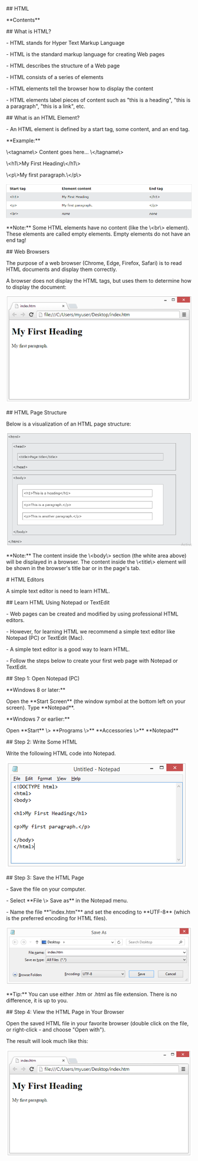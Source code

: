 \#\# HTML

\*\*Contents\*\*

\#\# What is HTML?

\- HTML stands for Hyper Text Markup Language

\- HTML is the standard markup language for creating Web pages

\- HTML describes the structure of a Web page

\- HTML consists of a series of elements

\- HTML elements tell the browser how to display the content

\- HTML elements label pieces of content such as "this is a heading", "this is a paragraph", "this is a link", etc.

\#\# What is an HTML Element?

\- An HTML element is defined by a start tag, some content, and an end tag.

\*\*Example:\*\*

\\\<tagname\\\> Content goes here... \\\</tagname\\\>

\\\<h1\\\>My First Heading\\\</h1\\\>

\\\<p\\\>My first paragraph.\\\</p\\\>

![](media/a6473302efcff7a713c8f8067f12bf9a.png)

\*\*Note:\*\* Some HTML elements have no content (like the \\\<br\\\> element). These elements are called empty elements. Empty elements do not have an end tag!

\#\# Web Browsers

The purpose of a web browser (Chrome, Edge, Firefox, Safari) is to read HTML documents and display them correctly.

A browser does not display the HTML tags, but uses them to determine how to display the document:

![](media/301cb611bdf900926178178057003ee4.png)

\#\# HTML Page Structure

Below is a visualization of an HTML page structure:

![](media/f765ad73dae353a793d56821a5d51d6f.png)

\*\*Note:\*\* The content inside the \\\<body\\\> section (the white area above) will be displayed in a browser. The content inside the \\\<title\\\> element will be shown in the browser's title bar or in the page's tab.

\# HTML Editors

A simple text editor is need to learn HTML.

\#\# Learn HTML Using Notepad or TextEdit

\- Web pages can be created and modified by using professional HTML editors.

\- However, for learning HTML we recommend a simple text editor like Notepad (PC) or TextEdit (Mac).

\- A simple text editor is a good way to learn HTML.

\- Follow the steps below to create your first web page with Notepad or TextEdit.

\#\# Step 1: Open Notepad (PC)

\*\*Windows 8 or later:\*\*

Open the \*\*Start Screen\*\* (the window symbol at the bottom left on your screen). Type \*\*Notepad\*\*.

\*\*Windows 7 or earlier:\*\*

Open \*\*Start\*\* \\\> \*\*Programs \\\>\*\* \*\*Accessories \\\>\*\* \*\*Notepad\*\*

\#\# Step 2: Write Some HTML

Write the following HTML code into Notepad.

![](media/a1d15e364e57b4d28355e087bc0076f6.png)

\#\# Step 3: Save the HTML Page

\- Save the file on your computer.

\- Select \*\*File \\\> Save as\*\* in the Notepad menu.

\- Name the file \*\*"index.htm"\*\* and set the encoding to \*\*UTF-8\*\* (which is the preferred encoding for HTML files).

![](media/153a1a22a0dfe5b587ccbd99dbf3c00e.png)

\*\*Tip:\*\* You can use either .htm or .html as file extension. There is no difference, it is up to you.

\#\# Step 4: View the HTML Page in Your Browser

Open the saved HTML file in your favorite browser (double click on the file, or right-click - and choose "Open with").

The result will look much like this:

![](media/70d7c25e6aa825b555dadbf6312b7959.png)
